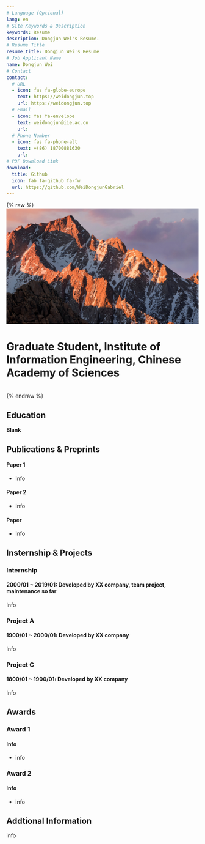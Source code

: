 ```yaml
---
# Language (Optional)
lang: en
# Site Keywords & Description
keywords: Resume
description: Dongjun Wei's Resume.
# Resume Title
resume_title: Dongjun Wei's Resume
# Job Applicant Name
name: Dongjun Wei
# Contact
contact:
  # URL
  - icon: fas fa-globe-europe
    text: https://weidongjun.top
    url: https://weidongjun.top
  # Email
  - icon: fas fa-envelope
    text: weidongjun@iie.ac.cn
    url:
  # Phone Number
  - icon: fas fa-phone-alt
    text: +(86) 18700881630
    url: 
# PDF Download Link
download:
  title: Github
  icon: fab fa-github fa-fw
  url: https://github.com/WeiDongjunGabriel
---
```


{% raw %}
<grid>
<avatar><img src="avatar.jpg"></avatar>
<h1>Graduate Student, Institute of Information Engineering, Chinese Academy of Sciences</h1>
<br>
</grid>
{% endraw %}


## <i class="fas fa-user-graduate"></i> Education

**Blank**


## <i class="fas fa-user-tie"></i> Publications & Preprints


#### Paper 1

- Info

#### Paper 2

- Info

#### Paper

- Info


## <i class="fas fa-award"></i> Insternship & Projects


### Internship

#### 2000/01 ~ 2019/01: Developed by XX company, team project, maintenance so far

Info

### Project A

#### 1900/01 ~ 2000/01: Developed by XX company

Info

### Project C

#### 1800/01 ~ 1900/01: Developed by XX company

Info

## <i class="fab fa-github"></i> Awards


### Award 1 

#### Info

- info

### Award 2

#### Info

- info


## <i class="fas fa-phone-alt"></i> Addtional Information

info
